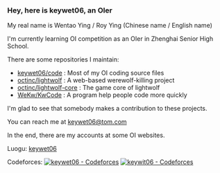 ### Hey, here is keywet06, an OIer

My real name is Wentao Ying / Roy Ying (Chinese name / English name)

I'm currently learning OI competition as an OIer in Zhenghai Senior High School.

There are some repositories I maintain: 

- [keywet06/code](/keywet06/code) : Most of my OI coding source files
- [octinc/lightwolf](/octinc/lightwolf) : A web-based werewolf-killing project
- [octinc/lightwolf-core](/octinc/lightwolf-core) : The game core of lightwolf
- [WeKw/KwCode](/WeKw/KwCode) : A program help people code more quickly

I'm glad to see that somebody makes a contribution to these projects.

You can reach me at <keywet06@tom.com>

In the end, there are my accounts at some OI websites.

Luogu: [keywet06](//www.luogu.com.cn/user/125917)

Codeforces: [![keywet06 - Codeforces](http://cfrating.ihcr.top/?user=keywet06)](https://codeforces.com/profile/keywet06) [![keywit06 - Codeforces](http://cfrating.ihcr.top/?user=keywit06)](https://codeforces.com/profile/keywit06)

